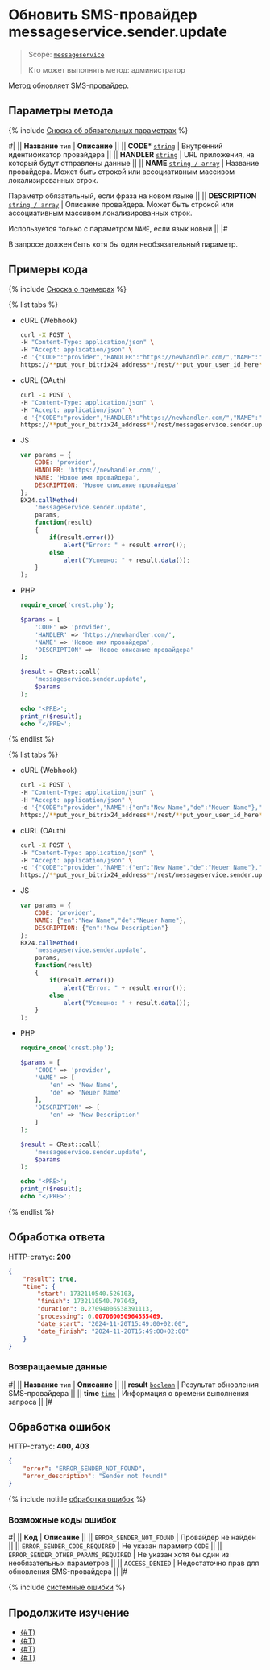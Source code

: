 # Обновить SMS-провайдер messageservice.sender.update

> Scope: [`messageservice`](../scopes/permissions.md)
>
> Кто может выполнять метод: администратор

Метод обновляет SMS-провайдер.

## Параметры метода

{% include [Сноска об обязательных параметрах](../../_includes/required.md) %}

#|
|| **Название**
`тип` | **Описание** ||
|| **CODE***
[`string`](../data-types.md) | Внутренний идентификатор провайдера ||
|| **HANDLER**
[`string`](../data-types.md) | URL приложения, на который будут отправлены данные ||
|| **NAME**
[`string / array`](../data-types.md) | Название провайдера. Может быть строкой или ассоциативным массивом локализированных строк. 

Параметр обязательный, если фраза на новом языке ||
|| **DESCRIPTION**
[`string / array`](../data-types.md) | Описание провайдера. Может быть строкой или ассоциативным массивом локализированных строк. 

Используется только с параметром `NAME`, если язык новый ||
|#

В запросе должен быть хотя бы один необзязательный параметр.

## Примеры кода

{% include [Сноска о примерах](../../_includes/examples.md) %}

{% list tabs %}

- cURL (Webhook)

    ```bash
    curl -X POST \
    -H "Content-Type: application/json" \
    -H "Accept: application/json" \
    -d '{"CODE":"provider","HANDLER":"https://newhandler.com/","NAME":"Новое имя провайдера","DESCRIPTION":"Новое описание провайдера"}' \
    https://**put_your_bitrix24_address**/rest/**put_your_user_id_here**/**put_your_webbhook_here**/messageservice.sender.update
    ```

- cURL (OAuth)

    ```bash
    curl -X POST \
    -H "Content-Type: application/json" \
    -H "Accept: application/json" \
    -d '{"CODE":"provider","HANDLER":"https://newhandler.com/","NAME":"Новое имя провайдера","DESCRIPTION":"Новое описание провайдера","auth":"**put_access_token_here**"}' \
    https://**put_your_bitrix24_address**/rest/messageservice.sender.update
    ```

- JS

    ```js
    var params = {
        CODE: 'provider',
        HANDLER: 'https://newhandler.com/',
        NAME: 'Новое имя провайдера',
        DESCRIPTION: 'Новое описание провайдера'
    };
    BX24.callMethod(
        'messageservice.sender.update',
        params,
        function(result)
        {
            if(result.error())
                alert("Error: " + result.error());
            else
                alert("Успешно: " + result.data());
        }
    );
    ```

- PHP

    ```php
    require_once('crest.php');

    $params = [
        'CODE' => 'provider',
        'HANDLER' => 'https://newhandler.com/',
        'NAME' => 'Новое имя провайдера',
        'DESCRIPTION' => 'Новое описание провайдера'
    ];

    $result = CRest::call(
        'messageservice.sender.update',
        $params
    );

    echo '<PRE>';
    print_r($result);
    echo '</PRE>';
    ```

{% endlist %}

{% list tabs %}

- cURL (Webhook)

    ```bash
    curl -X POST \
    -H "Content-Type: application/json" \
    -H "Accept: application/json" \
    -d '{"CODE":"provider","NAME":{"en":"New Name","de":"Neuer Name"},"DESCRIPTION":{"en":"New Description"}}' \
    https://**put_your_bitrix24_address**/rest/**put_your_user_id_here**/**put_your_webbhook_here**/messageservice.sender.update
    ```

- cURL (OAuth)

    ```bash
    curl -X POST \
    -H "Content-Type: application/json" \
    -H "Accept: application/json" \
    -d '{"CODE":"provider","NAME":{"en":"New Name","de":"Neuer Name"},"DESCRIPTION":{"en":"New Description"},"auth":"**put_access_token_here**"}' \
    https://**put_your_bitrix24_address**/rest/messageservice.sender.update
    ```

- JS

    ```js
    var params = {
        CODE: 'provider',
        NAME: {"en":"New Name","de":"Neuer Name"},
        DESCRIPTION: {"en":"New Description"}
    };
    BX24.callMethod(
        'messageservice.sender.update',
        params,
        function(result)
        {
            if(result.error())
                alert("Error: " + result.error());
            else
                alert("Успешно: " + result.data());
        }
    );
    ```

- PHP

    ```php
    require_once('crest.php');

    $params = [
        'CODE' => 'provider',
        'NAME' => [
            'en' => 'New Name',
            'de' => 'Neuer Name'
        ],
        'DESCRIPTION' => [
            'en' => 'New Description'
        ]
    ];

    $result = CRest::call(
        'messageservice.sender.update',
        $params
    );

    echo '<PRE>';
    print_r($result);
    echo '</PRE>';
    ```

{% endlist %}

## Обработка ответа

HTTP-статус: **200**

```json
{
    "result": true,
    "time": {
        "start": 1732110540.526103,
        "finish": 1732110540.797043,
        "duration": 0.27094006538391113,
        "processing": 0.007060050964355469,
        "date_start": "2024-11-20T15:49:00+02:00",
        "date_finish": "2024-11-20T15:49:00+02:00"
    }
}
```

### Возвращаемые данные

#|
|| **Название**
`тип` | **Описание** ||
|| **result**
[`boolean`](../data-types.md) | Результат обновления SMS-провайдера ||
|| **time**
[`time`](../data-types.md) | Информация о времени выполнения запроса ||
|#

## Обработка ошибок

HTTP-статус: **400**, **403**

```json
{
    "error": "ERROR_SENDER_NOT_FOUND",
    "error_description": "Sender not found!"
}
```

{% include notitle [обработка ошибок](../../_includes/error-info.md) %}

### Возможные коды ошибок

#|
|| **Код** | **Описание** ||
|| `ERROR_SENDER_NOT_FOUND` | Провайдер не найден ||
|| `ERROR_SENDER_CODE_REQUIRED` | Не указан параметр `CODE` ||
|| `ERROR_SENDER_OTHER_PARAMS_REQUIRED` | Не указан хотя бы один из необязательных параметров ||
|| `ACCESS_DENIED` | Недостаточно прав для обновления SMS-провайдера ||
|#

{% include [системные ошибки](../../_includes/system-errors.md) %}

## Продолжите изучение

- [{#T}](./messageservice-sender-add.md)
- [{#T}](./messageservice-sender-list.md)
- [{#T}](./messageservice-sender-delete.md)
- [{#T}](./messageservice-message-status-update.md)
